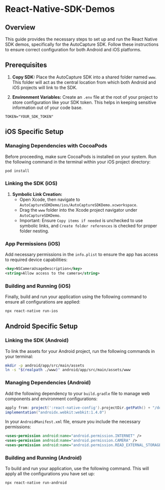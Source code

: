 # React-Native-SDK-Demos

## Overview

This guide provides the necessary steps to set up and run the React Native SDK demos, specifically for the AutoCapture SDK. Follow these instructions to ensure correct configuration for both Android and iOS platforms.

## Prerequisites

1. **Copy SDK:** Place the AutoCapture SDK into a shared folder named `www`. This folder will act as the central location from which both Android and iOS projects will link to the SDK.

2. **Environment Variables:** Create an `.env` file at the root of your project to store configuration like your SDK token. This helps in keeping sensitive information out of your code base.

```plaintext
TOKEN="YOUR_SDK_TOKEN"
```

## iOS Specific Setup

### Managing Dependencies with CocoaPods

Before proceeding, make sure CocoaPods is installed on your system. Run the following command in the terminal within your iOS project directory:

```bash
pod install
```

### Linking the SDK (iOS)

1. **Symbolic Link Creation:**
   - Open Xcode, then navigate to `AutoCaptureSDKDemo/ios/AutoCaptureSDKDemo.xcworkspace`.
   - Drag the `www` folder into the Xcode project navigator under `AutoCaptureSDKDemo`.
   - Important: Ensure `Copy items if needed` is unchecked to use symbolic links, and `Create folder references` is checked for proper folder nesting.

### App Permissions (iOS)

Add necessary permissions in the `info.plist` to ensure the app has access to required device capabilities:

```xml
<key>NSCameraUsageDescription</key>
<string>Allow access to the camera</string>
```

### Building and Running (iOS)

Finally, build and run your application using the following command to ensure all configurations are applied:

```bash
npx react-native run-ios
```

## Android Specific Setup

### Linking the SDK (Android)

To link the assets for your Android project, run the following commands in your terminal:

```bash
mkdir -p android/app/src/main/assets
ln -s "$(realpath ./www)" android/app/src/main/assets/www
```

### Managing Dependencies (Android)

Add the following dependency to your `build.gradle` file to manage web components and environment configurations:

```gradle
apply from: project(':react-native-config').projectDir.getPath() + "/dotenv.gradle"
implementation("androidx.webkit:webkit:1.4.0")
```

In your `AndroidManifest.xml` file, ensure you include the necessary permissions:

```xml
<uses-permission android:name="android.permission.INTERNET" />
<uses-permission android:name="android.permission.CAMERA" />
<uses-permission android:name="android.permission.READ_EXTERNAL_STORAGE" />
```

### Building and Running (Android)

To build and run your application, use the following command. This will apply all the configurations you have set up:

```bash
npx react-native run-android
```
